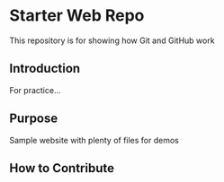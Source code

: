 # Starter Web Repo

This repository is for showing how Git and GitHub work

## Introduction
For practice...
## Purpose

Sample website with plenty of files for demos

## How to Contribute